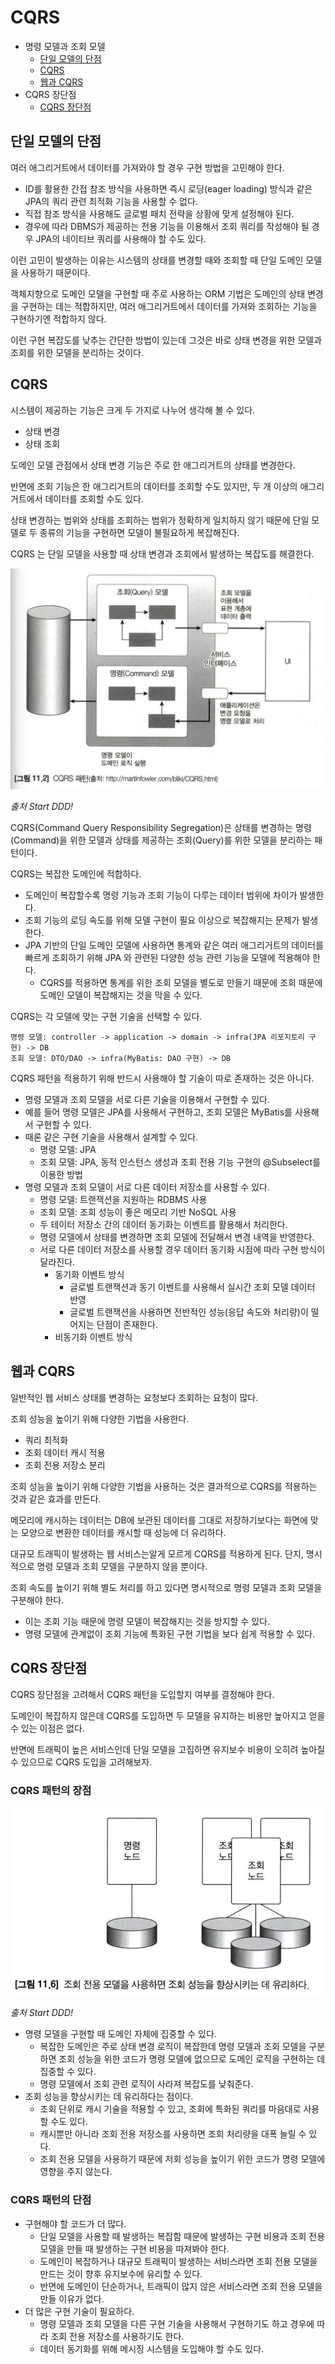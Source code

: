 # CQRS

- 명령 모델과 조회 모델
  - [단일 모델의 단점](#단일-모델의-단점)
  - [CQRS](#CQRS)
  - [웹과 CQRS](#웹과-CQRS)
- CQRS 장단점
  - [CQRS 장단점](#CQRS-장단점)

## 단일 모델의 단점

여러 애그리거트에서 데이터를 가져와야 할 경우 구현 방법을 고민해야 한다.

- ID를 활용한 간접 참조 방식을 사용하면 즉시 로딩(eager loading) 방식과 같은 JPA의 쿼리 관련 최적화 기능을 사용할 수 없다.
- 직접 참조 방식을 사용해도 글로벌 패치 전략을 상황에 맞게 설정해야 된다.
- 경우에 따라 DBMS가 제공하는 전용 기능을 이용해서 조회 쿼리를 작성해야 될 경우 JPA의 네이티브 쿼리를 사용해야 할 수도 있다.

이런 고민이 발생하는 이유는 시스템의 상태를 변경할 때와 조회할 때 단일 도메인 모델을 사용하기 때문이다.

객체지향으로 도메인 모델을 구현할 때 주로 사용하는 ORM 기법은 도메인의 상태 변경을 구현하는 데는 적합하지만, 여러 애그리거트에서 데이터를 가져와 조회하는 기능을 구현하기엔
적합하지 않다.

이런 구현 복잡도를 낮추는 간단한 방법이 있는데 그것은 바로 상태 변경을 위한 모델과 조회를 위한 모델을 분리하는 것이다.

## CQRS

시스템이 제공하는 기능은 크게 두 가지로 나누어 생각해 볼 수 있다.

- 상태 변경
- 상태 조회

도메인 모델 관점에서 상태 변경 기능은 주로 한 애그리거트의 상태를 변경한다.

반면에 조회 기능은 한 애그리거트의 데이터를 조회할 수도 있지만, 두 개 이상의 애그리거트에서 데이터를 조회할 수도 있다.

상태 변경하는 범위와 상태를 조회하는 범위가 정확하게 일치하지 않기 때문에 단일 모델로 두 종류의 기능을 구현하면 모델이 불필요하게 복잡해진다.

CQRS 는 단일 모델을 사용할 때 상태 변경과 조회에서 발생하는 복잡도를 해결한다.

![Start DDD!](/img/start-ddd/cqrs-pattern.png)

_출처 Start DDD!_

CQRS(Command Query Responsibility Segregation)은 상태를 변경하는 명령(Command)을 위한 모델과 상태를 제공하는 조회(Query)를 위한
모델을 분리하는 패턴이다.

CQRS는 복잡한 도메인에 적합하다.

- 도메인이 복잡할수록 명령 기능과 조회 기능이 다루는 데이터 범위에 차이가 발생한다.
- 조회 기능의 로딩 속도를 위해 모델 구현이 필요 이상으로 복잡해지는 문제가 발생한다.
- JPA 기반의 단일 도메인 모델에 사용하면 통계와 같은 여러 애그리거트의 데이터를 빠르게 조회하기 위해 JPA 와 관련된 다양한 성능 관련 기능을 모델에 적용해야 한다.
  - CQRS를 적용하면 통계를 위한 조회 모델을 별도로 만들기 때문에 조회 때문에 도메인 모델이 복잡해지는 것을 막을 수 있다.

CQRS는 각 모델에 맞는 구현 기술을 선택할 수 있다.

```text
명령 모델: controller -> application -> domain -> infra(JPA 리포지토리 구현) -> DB
조회 모델: DTO/DAO -> infra(MyBatis: DAO 구현) -> DB  
```

CQRS 패턴을 적용하기 위해 반드시 사용해야 할 기술이 따로 존재하는 것은 아니다.

- 명령 모델과 조회 모델을 서로 다른 기술을 이용해서 구현할 수 있다.
- 예를 들어 명령 모델은 JPA를 사용해서 구현하고, 조회 모델은 MyBatis를 사용해서 구현할 수 있다.
- 때론 같은 구현 기술을 사용해서 설계할 수 있다.
  - 명령 모델: JPA
  - 조회 모델: JPA, 동적 인스턴스 생성과 조회 전용 기능 구현의 @Subselect를 이용한 방법
- 명령 모델과 조회 모델이 서로 다른 데이터 저장소를 사용할 수 있다.
  - 명령 모델: 트랜잭션을 지원하는 RDBMS 사용
  - 조회 모델: 조회 성능이 좋은 메모리 기반 NoSQL 사용
  - 두 테이터 저장소 간의 데이터 동기화는 이벤트를 활용해서 처리한다.
  - 명령 모델에서 상태를 변경하면 조회 모델에 전달해서 변경 내역을 반영한다.
  - 서로 다른 데이터 저장소를 사용할 경우 데이터 동기화 시점에 따라 구현 방식이 달라진다.
    - 동기화 이벤트 방식
      - 글로벌 트랜잭션과 동기 이벤트를 사용해서 실시간 조회 모델 데이터 반영
      - 글로벌 트랜잭션을 사용하면 전반적인 성능(응답 속도와 처리량)이 떨어지는 단점이 존재한다.
    - 비동기화 이벤트 방식

## 웹과 CQRS

일반적인 웹 서비스 상태를 변경하는 요청보다 조회하는 요청이 많다.

조회 성능을 높이기 위해 다양한 기법을 사용한다.

- 쿼리 최적화
- 조회 데이터 캐시 적용
- 조회 전용 저장소 분리

조회 성능을 높이기 위해 다양한 기법을 사용하는 것은 결과적으로 CQRS를 적용하는 것과 같은 효과를 만든다.

메모리에 캐시하는 데이터는 DB에 보관된 데이터를 그대로 저장하기보다는 화면에 맞는 모양으로 변환한 데이터를 캐시할 때 성능에 더 유리하다.

대규모 트래픽이 발생하는 웹 서비스는알게 모르게 CQRS를 적용하게 된다. 단지, 명시적으로 명령 모델과 조회 모델을 구분하지 않을 뿐이다.

조회 속도를 높이기 위해 별도 처리를 하고 있다면 명시적으로 명령 모델과 조회 모델을 구분해야 한다. 

- 이는 조회 기능 때문에 명령 모델이 복잡해지는 것을 방지할 수 있다.
- 명령 모델에 관계없이 조회 기능에 특화된 구현 기법을 보다 쉽게 적용할 수 있다.

## CQRS 장단점

CQRS 장단점을 고려해서 CQRS 패턴을 도입할지 여부를 결정해야 한다.

도메인이 복잡하지 않은데 CQRS를 도입하면 두 모델을 유지하는 비용만 높아지고 얻을 수 있는 이점은 없다. 

반면에 트래픽이 높은 서비스인데 단일 모델을 고집하면 유지보수 비용이 오히려 높아질 수 있으므로 CQRS 도입을 고려해보자.

### CQRS 패턴의 장점

![Start DDD!](/img/start-ddd/cqrs1.png)

_출처 Start DDD!_

- 명령 모델을 구현할 때 도메인 자체에 집중할 수 있다.
  - 복잡한 도메인은 주로 상태 변경 로직이 복잡한데 명령 모델과 조회 모델을 구분하면 조회 성능을 위한 코드가 명령 모델에 없으므로 도메인 로직을 구현하는 데 집중할 수 있다.
  - 명령 모델에서 조회 관련 로직이 사라져 복잡도를 낮춰준다.
- 조회 성능을 향상시키는 데 유리하다는 점이다.
  - 조회 단위로 캐시 기술을 적용할 수 있고, 조회에 특화된 쿼리를 마음대로 사용할 수도 있다.
  - 캐시뿐만 아니라 조회 전용 저장소를 사용하면 조회 처리량을 대폭 늘릴 수 있다.
  - 조회 전용 모델을 사용하기 때문에 저회 성능을 높이기 위한 코드가 명령 모델에 영향을 주지 않는다.

### CQRS 패턴의 단점

- 구현해야 할 코드가 더 많다.
  - 단일 모델을 사용할 때 발생하는 복잡함 때문에 발생하는 구현 비용과 조회 전용 모델을 만들 때 발생하는 구현 비용을 따져봐야 한다.
  - 도메인이 복잡하거나 대규모 트래픽이 발생하는 서비스라면 조회 전용 모델을 만드는 것이 향후 유지보수에 유리할 수 있다.
  - 반면에 도메인이 단순하거나, 트래픽이 많지 않은 서비스라면 조회 전용 모델을 만들 이유가 없다.
- 더 많은 구현 기술이 필요하다.
  - 명령 모델과 조회 모델을 다른 구현 기술을 사용해서 구현하기도 하고 경우에 따라 조회 전용 저장소를 사용하기도 한다.
  - 데이터 동기화를 위해 메시징 시스템을 도입해야 할 수도 있다.
